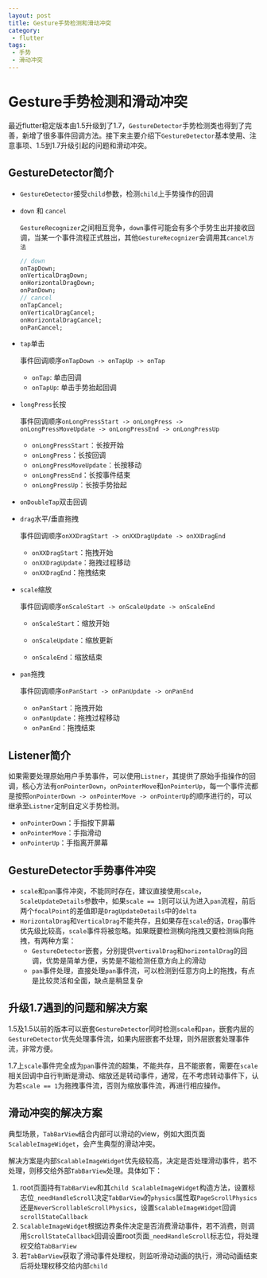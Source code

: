 ```yaml
---
layout: post
title: Gesture手势检测和滑动冲突
category:
 - flutter
tags:
 - 手势
 - 滑动冲突
---
```


# Gesture手势检测和滑动冲突

最近flutter稳定版本由1.5升级到了1.7，`GestureDetector`手势检测类也得到了完善，新增了很多事件回调方法。接下来主要介绍下`GestureDetector`基本使用、注意事项、1.5到1.7升级引起的问题和滑动冲突。

## GestureDetector简介

* `GestureDetector`接受`child`参数，检测`child`上手势操作的回调

* `down` 和 `cancel`

  `GestureRecognizer`之间相互竞争，`down`事件可能会有多个手势生出并接收回调，当某一个事件流程正式胜出，其他`GestureRecognizer`会调用其`cancel方法`

  ```dart
  // down
  onTapDown;
  onVerticalDragDown;
  onHorizontalDragDown;
  onPanDown;
  // cancel
  onTapCancel;
  onVerticalDragCancel;
  onHorizontalDragCancel;
  onPanCancel;
  ```

* `tap`单击

  事件回调顺序`onTapDown -> onTapUp -> onTap`

  * `onTap`: 单击回调
  * `onTapUp`: 单击手势抬起回调
  
* `longPress`长按
  
  事件回调顺序`onLongPressStart -> onLongPress -> onLongPressMoveUpdate -> onLongPressEnd -> onLongPressUp`
  
  * `onLongPressStart`：长按开始
  * `onLongPress`：长按回调
  * `onLongPressMoveUpdate`：长按移动
  * `onLongPressEnd`：长按事件结束
  * `onLongPressUp`：长按手势抬起
  
* `onDoubleTap`双击回调
  
* `drag`水平/垂直拖拽
  
  事件回调顺序`onXXDragStart -> onXXDragUpdate -> onXXDragEnd`
  
  * `onXXDragStart`：拖拽开始
  * `onXXDragUpdate`：拖拽过程移动
  * `onXXDragEnd`：拖拽结束

* `scale`缩放
  
  事件回调顺序`onScaleStart -> onScaleUpdate -> onScaleEnd`
  
  * `onScaleStart`：缩放开始
  
  * `onScaleUpdate`：缩放更新
  
  * `onScaleEnd`：缩放结束
  
* `pan`拖拽
  
  事件回调顺序`onPanStart -> onPanUpdate -> onPanEnd`
  
  * `onPanStart`：拖拽开始
  * `onPanUpdate`：拖拽过程移动
  * `onPanEnd`：拖拽结束
  

##  Listener简介

如果需要处理原始用户手势事件，可以使用`Listner`，其提供了原始手指操作的回调，核心方法有`onPointerDown`，`onPointerMove`和`onPointerUp`，每一个事件流都是按照`onPointerDown -> onPointerMove -> onPointerUp`的顺序进行的，可以继承至`Listner`定制自定义手势检测。

* `onPointerDown`：手指按下屏幕
* `onPointerMove`：手指滑动
* `onPointerUp`：手指离开屏幕

## GestureDetector手势事件冲突

* `scale`和`pan`事件冲突，不能同时存在，建议直接使用`scale`，`ScaleUpdateDetails`参数中，如果`scale == 1`则可以认为进入`pan`流程，前后两个`focalPoint`的差值即是`DragUpdateDetails`中的`delta`
* `HorizontalDrag`和`VerticalDrag`不能共存，且如果存在`scale`的话，`Drag`事件优先级比较高，`scale`事件将被忽略。如果既要检测横向拖拽又要检测纵向拖拽，有两种方案：
  * `GestureDetector`嵌套，分别提供`vertivalDrag`和`horizontalDrag`的回调，优势是简单方便，劣势是不能检测任意方向上的滑动
  * `pan`事件处理，直接处理`pan`事件流，可以检测到任意方向上的拖拽，有点是比较灵活和全面，缺点是稍显复杂

## 升级1.7遇到的问题和解决方案

1.5及1.5以前的版本可以嵌套`GestureDetector`同时检测`scale`和`pan`，嵌套内层的`GestureDetector`优先处理事件流，如果内层嵌套不处理，则外层嵌套处理事件流，非常方便。

1.7上`scale`事件完全成为`pan`事件流的超集，不能共存，且不能嵌套，需要在`scale`相关回调中自行判断是滑动、缩放还是转动事件，通常，在不考虑转动事件下，认为若`scale == 1`为拖拽事件流，否则为缩放事件流，再进行相应操作。

## 滑动冲突的解决方案

典型场景，`TabBarView`结合内部可以滑动的view，例如大图页面`ScalableImageWidget`，会产生典型的滑动冲突。

解决方案是内部`ScalableImageWidget`优先级较高，决定是否处理滑动事件，若不处理，则移交给外部`TabBarView`处理。具体如下：

1. root页面持有`TabBarView`和其`child ScalableImageWidget`构造方法，设置标志位`_needHandleScroll`决定`TabBarView`的`physics`属性取`PageScrollPhysics`还是`NeverScrollableScrollPhysics`，设置`ScalableImageWidget`回调`scrollStateCallback`
2. `ScalableImageWidget`根据边界条件决定是否消费滑动事件，若不消费，则调用`ScrollStateCallback`回调设置root页面`_needHandleScroll`标志位，将处理权交给`TabBarView`
3. 若`TabBarView`获取了滑动事件处理权，则监听滑动动画的执行，滑动动画结束后将处理权移交给内部`child`